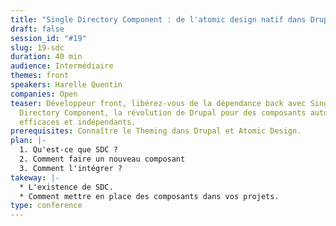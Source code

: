 ```yaml
---
title: "Single Directory Component : de l'atomic design natif dans Drupal"
draft: false
session_id: "#19"
slug: 19-sdc
duration: 40 min
audience: Intermédiaire
themes: front
speakers: Harelle Quentin
companies: Open
teaser: Développeur front, libérez-vous de la dépendance back avec Single
  Directory Component, la révolution de Drupal pour des composants autoportants
  efficaces et indépendants.
prerequisites: Connaître le Theming dans Drupal et Atomic Design.
plan: |-
  1. Qu'est-ce que SDC ? 
  2. Comment faire un nouveau composant 
  3. Comment l'intégrer ?
takeway: |-
  * L'existence de SDC.
  * Comment mettre en place des composants dans vos projets.
type: conference
---
```

